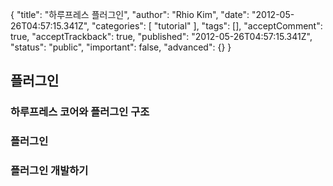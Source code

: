 {
    "title": "하루프레스 플러그인",
    "author": "Rhio Kim",
    "date": "2012-05-26T04:57:15.341Z",
    "categories": [
        "tutorial"
    ],
    "tags": [],
    "acceptComment": true,
    "acceptTrackback": true,
    "published": "2012-05-26T04:57:15.341Z",
    "status": "public",
    "important": false,
    "advanced": {}
}

## 플러그인 
### 하루프레스 코어와 플러그인 구조
### 플러그인 
### 플러그인 개발하기